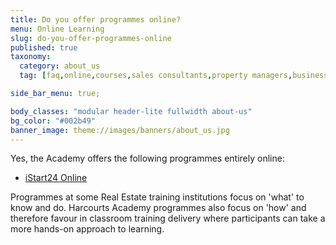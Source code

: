 ```yaml
---
title: Do you offer programmes online?
menu: Online Learning
slug: do-you-offer-programmes-online
published: true
taxonomy:
  category: about_us
  tag: [faq,online,courses,sales consultants,property managers,business owners,managers,office administrators]

side_bar_menu: true;

body_classes: "modular header-lite fullwidth about-us"
bg_color: "#002b49"
banner_image: theme://images/banners/about_us.jpg
---
```


Yes, the Academy offers the following programmes entirely online:

- [iStart24 Online](/online-learning/sales/istart)

Programmes at some Real Estate training institutions focus on 'what' to know and do. Harcourts Academy programmes also focus on 'how' and therefore favour in classroom training delivery where participants can take a more hands-on approach to learning.
